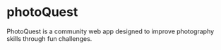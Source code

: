 # photoQuest
PhotoQuest is a community web app designed to improve photography skills through fun challenges.
